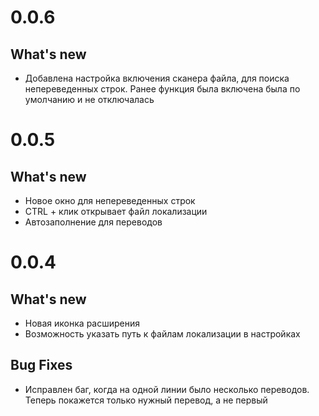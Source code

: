 0.0.6
====
## What's new
 - Добавлена настройка включения сканера файла, для поиска непереведенных строк. Ранее функция была включена была по умолчанию и не отключалась

0.0.5
====
## What's new
 - Новое окно для непереведенных строк
 - CTRL + клик открывает файл локализации
 - Автозаполнение для переводов

0.0.4
====
## What's new
 - Новая иконка расширения
 - Возможность указать путь к файлам локализации в настройках

## Bug Fixes
 - Исправлен баг, когда на одной линии было несколько переводов. Теперь покажется только нужный перевод, а не первый
